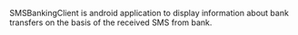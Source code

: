 SMSBankingClient is android application to display information about bank transfers on the basis of the received SMS from bank.